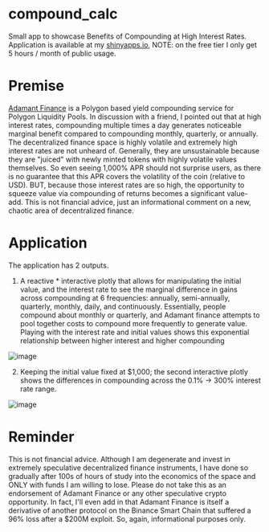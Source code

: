 # compound_calc
 Small app to showcase Benefits of Compounding at High Interest Rates. Application is available at my [shinyapps.io](https://carlosmercado.shinyapps.io/compound_calc/), NOTE: on the free tier I only get 5 hours / month of public usage.
 
 # Premise 
 
 [Adamant Finance](http://adamant.finance/) is a Polygon based yield compounding service for Polygon Liquidity Pools. In discussion with a friend, I pointed out that at high interest rates, compounding multiple times a day generates noticeable marginal benefit compared to compounding monthly, quarterly, or annually. The decentralized finance space is highly volatile and extremely high interest rates are not unheard of. Generally, they are unsustainable because they are "juiced" with newly minted tokens with highly volatile values themselves. So even seeing 1,000% APR should not surprise users, as there is no guarantee that this APR covers the volatility of the coin (relative to USD). BUT, because those interest rates are so high, the opportunity to squeeze value via compounding of returns becomes a significant value-add. This is not financial advice, just an informational comment on a new, chaotic area of decentralized finance. 
 
 # Application 
 
 The application has 2 outputs. 
 
 1. A reactive * interactive plotly that allows for manipulating the initial value, and the interest rate to see the marginal difference in gains across compounding at 6 frequencies: annually, semi-annually, quarterly, monthly, daily, and continuously. Essentially, people compound about monthly or quarterly, and Adamant finance attempts to pool together costs to compound more frequently to generate value. Playing with the interest rate and initial values shows this exponential relationship between higher interest and higher compounding  

![image](https://user-images.githubusercontent.com/35497842/121257698-ff9ddb00-c87b-11eb-894f-2d58ca9ca365.png)

2. Keeping the initial value fixed at $1,000; the second interactive plotly shows the differences in compounding across the 0.1% -> 300% interest rate range.  

![image](https://user-images.githubusercontent.com/35497842/121257730-09274300-c87c-11eb-8613-0cdf45e4a638.png)

# Reminder 

This is not financial advice. Although I am degenerate and invest in extremely speculative decentralized finance instruments, I have done so gradually after 100s of hours of study into the economics of the space and ONLY with funds I am willing to lose. Please do not take this as an endorsement of Adamant Finance or any other speculative crypto opportunity. In fact, I'll even add in that Adamant Finance is itself a derivative of another protocol on the Binance Smart Chain that suffered a 96% loss after a $200M exploit. So, again, informational purposes only. 
